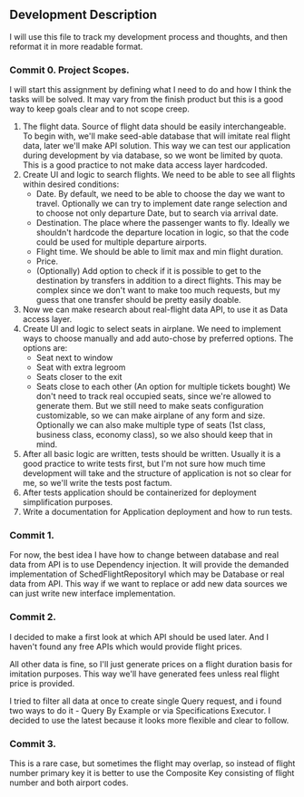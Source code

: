 ## Development Description
I will use this file to track my development process and thoughts, and then reformat it in more readable format.

### Commit 0. Project Scopes.
I will start this assignment by defining what I need to do and how I think the tasks will be solved. It may vary from the finish product but this is a good way to keep goals clear and to not scope creep.

1. The flight data. Source of flight data should be easily interchangeable. To begin with, we'll make seed-able database that will imitate real flight data, later we'll make API solution. This way we can test our application during development by via database, so we wont be limited by quota. This is a good practice to not make data access layer hardcoded.
2. Create UI and logic to search flights. We need to be able to see all flights within desired conditions:
    - Date. By default, we need to be able to choose the day we want to travel. Optionally we can try to implement date range selection and to choose not only departure Date, but to search via arrival date.
    - Destination. The place where the passenger wants to fly. Ideally we shouldn't hardcode the departure location in logic, so that the code could be used for multiple departure airports.
    - Flight time. We should be able to limit max and min flight duration.
    - Price.
    - (Optionally) Add option to check if it is possible to get to the destination by transfers in addition to a direct flights. This may be complex since we don't want to make too much requests, but my guess that one transfer should be pretty easily doable.
3. Now we can make research about real-flight data API, to use it as Data access layer.
4. Create UI and logic to select seats in airplane. We need to implement ways to choose manually and add auto-chose by preferred options. The options are:
    - Seat next to window
    - Seat with extra legroom
    - Seats closer to the exit
    - Seats close to each other (An option for multiple tickets bought)
    We don't need to track real occupied seats, since we're allowed to generate them. But we still need to make seats configuration customizable, so we can make airplane of any form and size. Optionally we can also make multiple type of seats (1st class, business class, economy class), so we also should keep that in mind.
4. After all basic logic are written, tests should be written. Usually it is a good practice to write tests first, but I'm not sure how much time development will take and the structure of application is not so clear for me, so we'll write the tests post factum.
5. After tests application should be containerized for deployment simplification purposes.
6. Write a documentation for Application deployment and how to run tests.

### Commit 1.
For now, the best idea I have how to change between database and real data from API is to use Dependency injection. It will provide the demanded implementation of SchedFlightRepositoryI which may be Database or real data from API. This way if we want to replace or add new data sources we can just write new interface implementation.
### Commit 2.
I decided to make a first look at which API should be used later. And I haven't found any free APIs which would provide flight prices. 

All other data is fine, so I'll just generate prices on a flight duration basis for imitation purposes. This way we'll have generated fees unless real flight price is provided.

I tried to filter all data at once to create single Query request, and i found two ways to do it - Query By Example or via Specifications Executor. I decided to use the latest because it looks more flexible and clear to follow.
### Commit 3.
This is a rare case, but sometimes the flight may overlap, so instead of flight number primary key it is better to use the Composite Key consisting of flight number and both airport codes.

